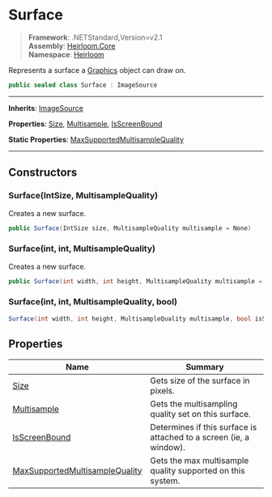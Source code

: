 # Surface

> **Framework**: .NETStandard,Version=v2.1  
> **Assembly**: [Heirloom.Core][0]  
> **Namespace**: [Heirloom][0]  

Represents a surface a [Graphics][1] object can draw on.

```cs
public sealed class Surface : ImageSource
```

--------------------------------------------------------------------------------

**Inherits**: [ImageSource][2]

**Properties**: [Size][3], [Multisample][4], [IsScreenBound][5]

**Static Properties**: [MaxSupportedMultisampleQuality][6]

--------------------------------------------------------------------------------

## Constructors

### Surface(IntSize, MultisampleQuality)

Creates a new surface.

```cs
public Surface(IntSize size, MultisampleQuality multisample = None)
```

### Surface(int, int, MultisampleQuality)

Creates a new surface.

```cs
public Surface(int width, int height, MultisampleQuality multisample = None)
```

### Surface(int, int, MultisampleQuality, bool)

```cs
Surface(int width, int height, MultisampleQuality multisample, bool isScreenBound)
```

## Properties

| Name                                | Summary                                                            |
|-------------------------------------|--------------------------------------------------------------------|
| [Size][3]                           | Gets size of the surface in pixels.                                |
| [Multisample][4]                    | Gets the multisampling quality set on this surface.                |
| [IsScreenBound][5]                  | Determines if this surface is attached to a screen (ie, a window). |
| [MaxSupportedMultisampleQuality][6] | Gets the max multisample quality supported on this system.         |

[0]: ..\Heirloom.Core.md
[1]: Heirloom.Graphics.md
[2]: Heirloom.ImageSource.md
[3]: Heirloom.Surface.Size.md
[4]: Heirloom.Surface.Multisample.md
[5]: Heirloom.Surface.IsScreenBound.md
[6]: Heirloom.Surface.MaxSupportedMultisampleQuality.md
